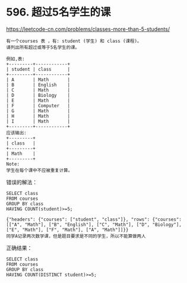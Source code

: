 # 596. 超过5名学生的课

https://leetcode-cn.com/problems/classes-more-than-5-students/ <br/>

```wiki
有一个courses 表 ，有: student (学生) 和 class (课程)。
请列出所有超过或等于5名学生的课。

例如,表:
+---------+------------+
| student | class      |
+---------+------------+
| A       | Math       |
| B       | English    |
| C       | Math       |
| D       | Biology    |
| E       | Math       |
| F       | Computer   |
| G       | Math       |
| H       | Math       |
| I       | Math       |
+---------+------------+
应该输出:
+---------+
| class   |
+---------+
| Math    |
+---------+
Note:
学生在每个课中不应被重复计算。
```



错误的解法：<br/>

```mysql
SELECT class
FROM courses
GROUP BY class
HAVING COUNT(student)>=5;
```

```wiki
{"headers": {"courses": ["student", "class"]}, "rows": {"courses": [["A", "Math"], ["B", "English"], ["C", "Math"], ["D", "Biology"], ["E", "Math"], ["F", "Math"], ["A", "Math"]]}}
同学A记录两次数学课，但是题目要求是不同的学生，所以不能算做两人
```



正确结果：<br/>

```mysql
SELECT class
FROM courses 
GROUP BY class
HAVING COUNT(DISTINCT student)>=5;
```



